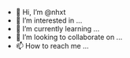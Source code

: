 - 👋 Hi, I’m @nhxt
- 👀 I’m interested in ... 
- 🌱 I’m currently learning ...
- 💞️ I’m looking to collaborate on ...
- 📫 How to reach me ... 

<!---
nhxt/nhxt is a ✨ special ✨ repository because its `README.md` (this file) appears on your GitHub profile.
You can click the Preview link to take a look at your changes.
--->
